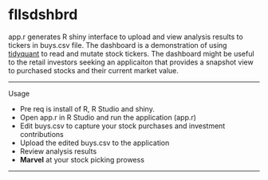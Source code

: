 # fllsdshbrd

app.r generates R shiny interface to upload and view analysis results to tickers in buys.csv file. The dashboard is a demonstration of using [tidyquant](https://cran.r-project.org/web/packages/tidyquant/tidyquant.pdf) to read and mutate stock tickers. The dashboard might be useful to the retail investors seeking an applicaiton that provides a snapshot view to purchased stocks and their current market value.

---
Usage
* Pre req is install of R, R Studio and shiny.
* Open app.r in R Studio and run the application (app.r)
* Edit buys.csv to capture your stock purchases and investment contributions
* Upload the edited buys.csv to the application
* Review analysis results
* __Marvel__ at your stock picking prowess
---
